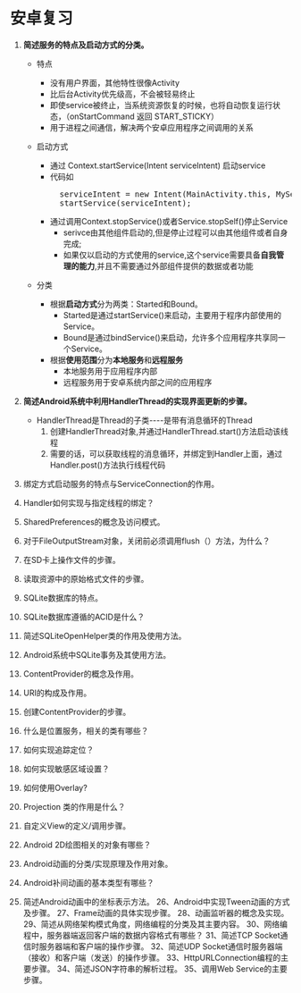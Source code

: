 # 安卓复习

1. **简述服务的特点及启动方式的分类。**

    + 特点
        + 没有用户界面，其他特性很像Activity
        + 比后台Activity优先级高，不会被轻易终止
        + 即使service被终止，当系统资源恢复的时候，也将自动恢复运行状态，（onStartCommand 返回 START_STICKY）
        + 用于进程之间通信，解决两个安卓应用程序之间调用的关系

    + 启动方式
        + 通过 Context.startService(Intent serviceIntent) 启动service
        + 代码如
            <pre>
            serviceIntent = new Intent(MainActivity.this, MyService.class);
            startService(serviceIntent);</pre>
        + 通过调用Context.stopService()或者Service.stopSelf()停止Service
            + serivce由其他组件启动的,但是停止过程可以由其他组件或者自身完成;
            + 如果仅以启动的方式使用的service,这个service需要具备**自我管理的能力**,并且不需要通过外部组件提供的数据或者功能

    + 分类
        + 根据**启动方式**分为两类：Started和Bound。
            + Started是通过startService()来启动，主要用于程序内部使用的Service。
            + Bound是通过bindService()来启动，允许多个应用程序共享同一个Service。
        + 根据**使用范围**分为**本地服务**和**远程服务**
            + 本地服务用于应用程序内部
            + 远程服务用于安卓系统内部之间的应用程序 

1. **简述Android系统中利用HandlerThread的实现界面更新的步骤。**
    + HandlerThread是Thread的子类----是带有消息循环的Thread
        1. 创建HandlerThread对象,并通过HandlerThread.start()方法启动该线程
        1. 需要的话，可以获取线程的消息循环，并绑定到Handler上面，通过Handler.post()方法执行线程代码
1. 绑定方式启动服务的特点与ServiceConnection的作用。
1. Handler如何实现与指定线程的绑定？
1. SharedPreferences的概念及访问模式。
1. 对于FileOutputStream对象，关闭前必须调用flush（）方法，为什么？ 
1. 在SD卡上操作文件的步骤。 
1. 读取资源中的原始格式文件的步骤。
1. SQLite数据库的特点。
1. SQLite数据库遵循的ACID是什么？
1. 简述SQLiteOpenHelper类的作用及使用方法。
1. Android系统中SQLite事务及其使用方法。
1. ContentProvider的概念及作用。 
1. URI的构成及作用。 
1. 创建ContentProvider的步骤。 
1. 什么是位置服务，相关的类有哪些？
1. 如何实现追踪定位？
1. 如何实现敏感区域设置？
1. 如何使用Overlay?
1. Projection 类的作用是什么？
1. 自定义View的定义/调用步骤。
1. Android 2D绘图相关的对象有哪些？
1. Android动画的分类/实现原理及作用对象。
1. Android补间动画的基本类型有哪些？
1. 简述Android动画中的坐标表示方法。
26、Android中实现Tween动画的方式及步骤。
27、Frame动画的具体实现步骤。
28、动画监听器的概念及实现。
29、简述从网络架构模式角度，网络编程的分类及其主要内容。
30、网络编程中，服务器端返回客户端的数据内容格式有哪些？
31、简述TCP Socket通信时服务器端和客户端的操作步骤。
32、简述UDP Socket通信时服务器端（接收）和客户端（发送）的操作步骤。
33、HttpURLConnection编程的主要步骤。
34、简述JSON字符串的解析过程。
35、调用Web Service的主要步骤。
